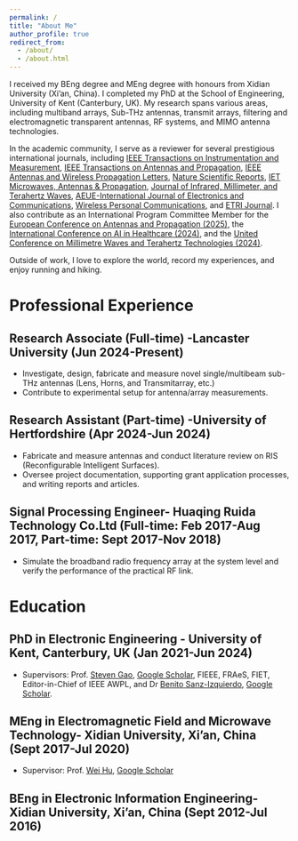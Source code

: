 ```yaml
---
permalink: /
title: "About Me"
author_profile: true
redirect_from: 
  - /about/
  - /about.html
---
```


I received my BEng degree and MEng degree with honours from Xidian University (Xi’an, China). I completed my PhD at the School of Engineering, University of Kent (Canterbury, UK). My research spans various areas, including multiband arrays, Sub-THz antennas, transmit arrays, filtering and electromagnetic transparent antennas, RF systems, and MIMO antenna technologies.

In the academic community, I serve as a reviewer for several prestigious international journals, including [IEEE Transactions on Instrumentation and Measurement](https://ieeexplore.ieee.org/xpl/RecentIssue.jsp?punumber=19), [IEEE Transactions on Antennas and Propagation](https://ieeexplore.ieee.org/xpl/RecentIssue.jsp?punumber=8), [IEEE Antennas and Wireless Propagation Letters](https://ieeexplore.ieee.org/xpl/RecentIssue.jsp?punumber=7727), [Nature Scientific Reports](https://www.nature.com/srep/), [IET Microwaves, Antennas & Propagation](https://digital-library.theiet.org/content/journals/iet-map), [Journal of Infrared, Millimeter, and Terahertz Waves](https://link.springer.com/journal/10762), [AEUE-International Journal of Electronics and Communications](https://www.sciencedirect.com/journal/aeu-international-journal-of-electronics-and-communications), [Wireless Personal Communications](https://link.springer.com/journal/11277), and [ETRI Journal](https://onlinelibrary.wiley.com/journal/22337326). I also contribute as an International Program Committee Member for the [European Conference on Antennas and Propagation (2025)](https://www.eucap2025.org/), the [International Conference on AI in Healthcare (2024)](https://aiih.cc/), and the [United Conference on Millimetre Waves and Terahertz Technologies (2024)](https://www.ucmmt2024.org/).

Outside of work, I love to explore the world, record my experiences, and enjoy running and hiking.




Professional Experience
======

Research Associate (Full-time) -Lancaster University (Jun 2024-Present) 
------

- Investigate, design, fabricate and measure novel single/multibeam sub-THz antennas (Lens, Horns, and Transmitarray, etc.) 
- Contribute to experimental setup for antenna/array measurements.

Research Assistant (Part-time) -University of Hertfordshire (Apr 2024-Jun 2024)
------

- Fabricate and measure antennas and conduct literature review on RIS (Reconfigurable Intelligent Surfaces).
- Oversee project documentation, supporting grant application processes, and writing reports and articles. 

Signal Processing Engineer- Huaqing Ruida Technology Co.Ltd (Full-time: Feb 2017-Aug 2017, Part-time: Sept 2017-Nov 2018)
------

- Simulate the broadband radio frequency array at the system level and verify the performance of the practical RF link. 




Education
======

PhD in Electronic Engineering - University of Kent, Canterbury, UK (Jan 2021-Jun 2024) 
------

- Supervisors: Prof. [Steven Gao](https://www.ee.cuhk.edu.hk/en-gb/people/academic-staff/professors/prof-gao-shichang), [Google Scholar](https://scholar.google.co.uk/citations?user=R8mVLdoAAAAJ&hl=en), FIEEE, FRAeS, FIET, Editor-in-Chief of IEEE AWPL, and Dr [Benito Sanz-Izquierdo](https://www.kent.ac.uk/engineering/people/730/sanz-izquierdo-benito), [Google Scholar](https://scholar.google.co.uk/citations?user=YRlPbC0AAAAJ&hl=en).


MEng in Electromagnetic Field and Microwave Technology- Xidian University, Xi’an, China (Sept 2017-Jul 2020)
------

- Supervisor: Prof. [Wei Hu](https://faculty.xidian.edu.cn/HW4/zh_CN/index/374539/list/index.htm), [Google Scholar](https://scholar.google.com/citations?user=fZO24w0AAAAJ&hl=en)
 

BEng in Electronic Information Engineering- Xidian University, Xi’an, China (Sept 2012-Jul 2016) 
------


